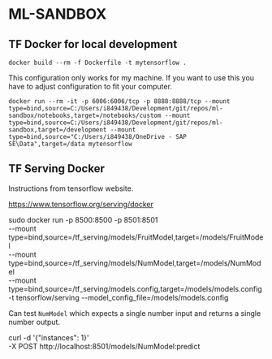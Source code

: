 # ML-SANDBOX

## TF Docker for local development

<!-- Docker build -->

`docker build --rm -f Dockerfile -t mytensorflow .`

This configuration only works for my machine. If you want to use this you have to adjust configuration to fit your computer.

`docker run --rm -it -p 6006:6006/tcp -p 8888:8888/tcp --mount type=bind,source=C:/Users/i849438/Development/git/repos/ml-sandbox/notebooks,target=/notebooks/custom --mount type=bind,source=C:/Users/i849438/Development/git/repos/ml-sandbox,target=/development --mount type=bind,source="C:/Users/i849438/OneDrive - SAP SE\Data",target=/data mytensorflow`

## TF Serving Docker

Instructions from tensorflow website.

https://www.tensorflow.org/serving/docker

<!-- sudo docker run -p 8501:8501 --mount type=bind,source=/tf_serving/models/FruitModel,target=/models/FruitModel \
-e MODEL_NAME=FruitModel -t tensorflow/serving -->

sudo docker run -p 8500:8500 -p 8501:8501 \
 --mount type=bind,source=/tf_serving/models/FruitModel,target=/models/FruitModel \
 --mount type=bind,source=/tf_serving/models/NumModel,target=/models/NumModel \
 --mount type=bind,source=/tf_serving/models.config,target=/models/models.config \
 -t tensorflow/serving --model_config_file=/models/models.config

Can test `NumModel` which expects a single number input and returns a single number output.

curl -d '{"instances": 1}' \
 -X POST http://localhost:8501/models/NumModel:predict
